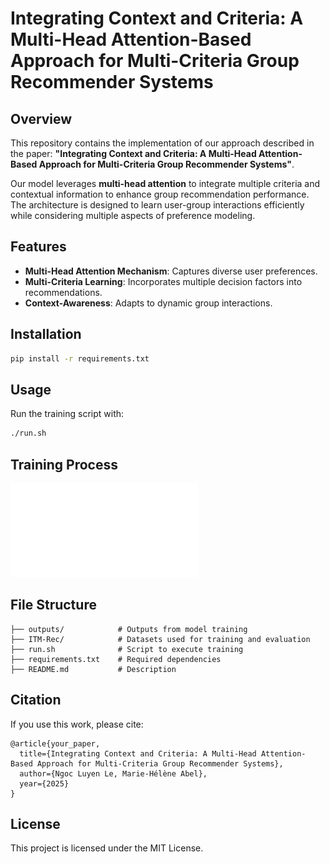 # Integrating Context and Criteria: A Multi-Head Attention-Based Approach for Multi-Criteria Group Recommender Systems

## Overview
This repository contains the implementation of our approach described in the paper:
**"Integrating Context and Criteria: A Multi-Head Attention-Based Approach for Multi-Criteria Group Recommender Systems"**.

Our model leverages **multi-head attention** to integrate multiple criteria and contextual information to enhance group recommendation performance. The architecture is designed to learn user-group interactions efficiently while considering multiple aspects of preference modeling.

## Features
- **Multi-Head Attention Mechanism**: Captures diverse user preferences.
- **Multi-Criteria Learning**: Incorporates multiple decision factors into recommendations.
- **Context-Awareness**: Adapts to dynamic group interactions.

## Installation
```bash
pip install -r requirements.txt
```

## Usage
Run the training script with:
```bash
./run.sh
```

## Training Process
![Training Process](./outputs/plot.pdf)

## File Structure
```
├── outputs/		    # Outputs from model training
├── ITM-Rec/		    # Datasets used for training and evaluation
├── run.sh		        # Script to execute training
├── requirements.txt	# Required dependencies
├── README.md		    # Description
```

## Citation
If you use this work, please cite:
```
@article{your_paper,
  title={Integrating Context and Criteria: A Multi-Head Attention-Based Approach for Multi-Criteria Group Recommender Systems},
  author={Ngoc Luyen Le, Marie-Hélène Abel},
  year={2025}
}
```

## License
This project is licensed under the MIT License.